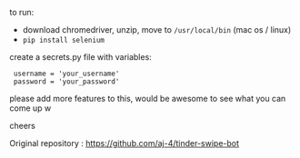 to run:
 - download chromedriver, unzip, move to `/usr/local/bin` (mac os / linux)
 - `pip install selenium`

create a secrets.py file with variables:
``` 
 username = 'your_username'
 password = 'your_password'
```

please add more features to this, would be awesome to see what you can come up w

cheers


Original repository :
https://github.com/aj-4/tinder-swipe-bot

